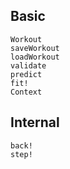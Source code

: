 
## Basic

```@docs
Workout
saveWorkout
loadWorkout
validate
predict
fit!
Context
```

## Internal

```@docs
back!
step!

```
